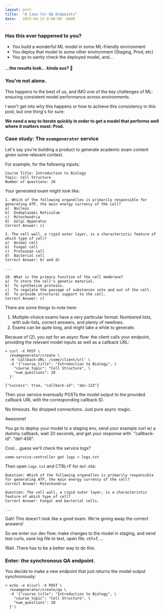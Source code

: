 ```yaml
---
layout: post
title:  "A Case for QA Endpoints"
date:   2025-04-23 8:00:00 -0600
---
```


### Has this ever happened to you?


* You build a wonderful ML model in some ML-friendly environment
* You deploy that model to some other environment (Staging, Prod, etc)
* You go to sanity check the deployed model, and...

#### ...the results look... kinda _sus_? 👀


### You're not alone.

This happens to the best of us, and IMO one of the key challenges of ML: ensuring consistent model performance across environments.

I won't get into why this happens or how to achieve this consistency in _this_ post, but one thing's for sure:

**We need a way to iterate quickly in order to get a model that performs well where it matters most: Prod.**


### Case study: The `examgenerator` service

Let's say you're building a product to generate academic exam content given some relevant context.

For example, for the following inputs:

```
Course Title: Introduction to Biology
Topic: Cell Structure
Number of questions: 20
```

Your generated exam might look like:

```
1. Which of the following organelles is primarily responsible for generating ATP, the main energy currency of the cell?
a)  Nucleus
b)  Endoplasmic Reticulum
c)  Mitochondria
d)  Golgi Apparatus
Correct Answer: c)

2. The cell wall, a rigid outer layer, is a characteristic feature of which type of cell?
a)  Animal cell
b)  Fungal cell
c)  Protozoan cell
d)  Bacterial cell
Correct Answer: b) and d)

...

20. What is the primary function of the cell membrane?
a)  To store the cell's genetic material.
b)  To synthesize proteins.
c)  To regulate the passage of substances into and out of the cell.
d)  To provide structural support to the cell.
Correct Answer: c)
```

There are some things to note here:

1. Multiple-choice exams have a very particular format: Numbered lists, with sub-lists, correct answers, and plenty of newlines.
2. Exams can be quite long, and might take a while to generate.

Because of (2), you opt for an async flow: the client calls your endpoint, providing the relevant model inputs as well as a callback URL:

```
> curl -X POST \
  /examgenerator/create \
  -H 'Callback-URL: /some/client/url' \
  -d '{"course_title": "Introduction to Biology", \
    "course_topic": "Cell Structure", \
    "num_questions": 20
  }'

{"success": true, "callback-id": "abc-123"}

```

Then your service eventually POSTs the model output to the provided callback URL with the corresponding callback ID.

No timeouts. No dropped connections. Just pure async magic.

Awesome!

You go to deploy your model to a staging env, send your example curl w/ a dummy callback, wait 20 seconds, and get your response with `"callback-id": "def-456".

Cool... guess we'll check the service logs?

```
some-service-controller get logs > logs.txt
```

Then open `logs.txt` and CTRL+F for `def-456`:

```
Question: Which of the following organelles is primarily responsible for generating ATP, the main energy currency of the cell?
Correct Answer: Mitochondria

Question: The cell wall, a rigid outer layer, is a characteristic feature of which type of cell?
Correct Answer: Fungal and bacterial cells.

...

```

Gah!
This doesn't look like a good exam.
We're giving away the correct answers!

So we enter our dev flow: make changes to the model in staging, and send test curls, save log file to text, open file, ctrl+f, ...

Wait. There has to be a better way to do this.

### Enter: the synchronous QA endpoint.

You decide to make a new endpoint that just returns the model output synchronously:

```
> echo -e $(curl -X POST \
  /examgenerator/create/qa \
  -d '{"course_title": "Introduction to Biology", \
    "course_topic": "Cell Structure", \
    "num_questions": 20
  }')

```

